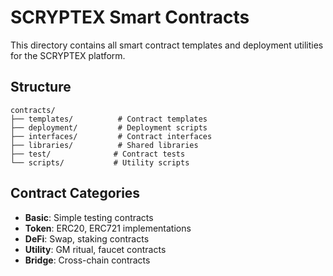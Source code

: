 
# SCRYPTEX Smart Contracts

This directory contains all smart contract templates and deployment utilities for the SCRYPTEX platform.

## Structure
```
contracts/
├── templates/          # Contract templates
├── deployment/         # Deployment scripts
├── interfaces/         # Contract interfaces
├── libraries/          # Shared libraries
├── test/              # Contract tests
└── scripts/           # Utility scripts
```

## Contract Categories
- **Basic**: Simple testing contracts
- **Token**: ERC20, ERC721 implementations
- **DeFi**: Swap, staking contracts
- **Utility**: GM ritual, faucet contracts
- **Bridge**: Cross-chain contracts
